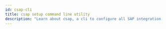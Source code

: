 ```yaml
---
id: csap-cli
title: csap setup command line utility
description: "Learn about csap, a cli to configure all SAP integration artifacts for deployment"
---
```

